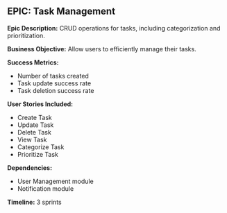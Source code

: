 ## EPIC: Task Management

**Epic Description:** 
CRUD operations for tasks, including categorization and prioritization.

**Business Objective:** 
Allow users to efficiently manage their tasks.

**Success Metrics:** 
- Number of tasks created
- Task update success rate
- Task deletion success rate

**User Stories Included:**
- Create Task
- Update Task
- Delete Task
- View Task
- Categorize Task
- Prioritize Task

**Dependencies:** 
- User Management module
- Notification module

**Timeline:** 
3 sprints